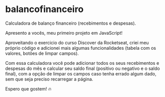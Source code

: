 # balancofinanceiro
Calculadora de balanço financeiro (recebimentos e despesas).

Apresento a vocês, meu primeiro projeto em JavaScript!

Aproveitando o exercicio do curso Discover da Rocketseat, criei meu próprio código e adicionei mais algumas funcionalidades (tabela com os valores, botões de limpar campos).

Com essa calculadora você pode adicionar todos os seus recebimentos e despesas do mês e calcular seu saldo final (positivo ou negativo e o saldo final), com a opção de limpar os campos caso tenha errado algum dado, sem que seja preciso recarregar a página.

Espero que gostem! 🔥

